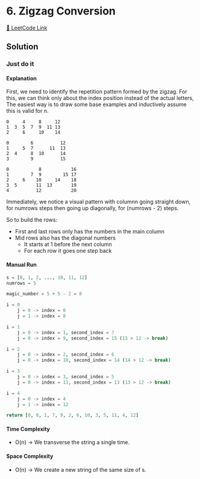 # 6. Zigzag Conversion

[🔗 LeetCode Link](https://leetcode.com/problems/zigzag-conversion/description/)

## Solution

### Just do it

#### Explanation

First, we need to identify the repetition pattern formed by the zigzag.
For this, we can think only about the index position instead of the actual letters,
The easiest way is to draw some base examples and inductively assume this is valid for n.

```shell
0     4     8     12
1  3  5  7  9  11 13
2     6     10    14
```

```shell
0        6          12
1     5  7      11  13
2  4     8  10      14
3        9          15
```

```shell
0           8           16
1        7  9        15 17
2     6    10     14    18
3  5       11  13       19
4          12           20
```

Immediately, we notice a visual pattern
with columnn going straight down, for numrows steps
then going up diagonally, for (numrows - 2) steps.

So to build the rows:

- First and last rows only has the numbers in the main column
- Mid rows also has the diagonal numbers
  - It starts at 1 before the next column
  - For each row it goes one step back

#### Manual Run

```python
s = [0, 1, 2, ..., 10, 11, 12]
numrows = 5
```

```python
magic_number = 5 + 5 - 2 = 8

i = 0
    j = 0 -> index = 0
    j = 1 -> index = 8

i = 1
    j = 0 -> index = 1, second_index = 7
    j = 0 -> index = 9, second_index = 15 (15 > 12 -> break)

i = 2
    j = 0 -> index = 2, second_index = 6
    j = 0 -> index = 10, second_index = 14 (14 > 12 -> break)

i = 3
    j = 0 -> index = 3, second_index = 5
    j = 0 -> index = 11, second_index = 13 (13 > 12 -> break)

i = 4
    j = 0 -> index = 4
    j = 1 -> index = 12

return [0, 8, 1, 7, 9, 2, 6, 10, 3, 5, 11, 4, 12]
```

#### Time Complexity

- O(n) -> We transverse the string a single time.

#### Space Complexity

- O(n) -> We create a new string of the same size of s.
